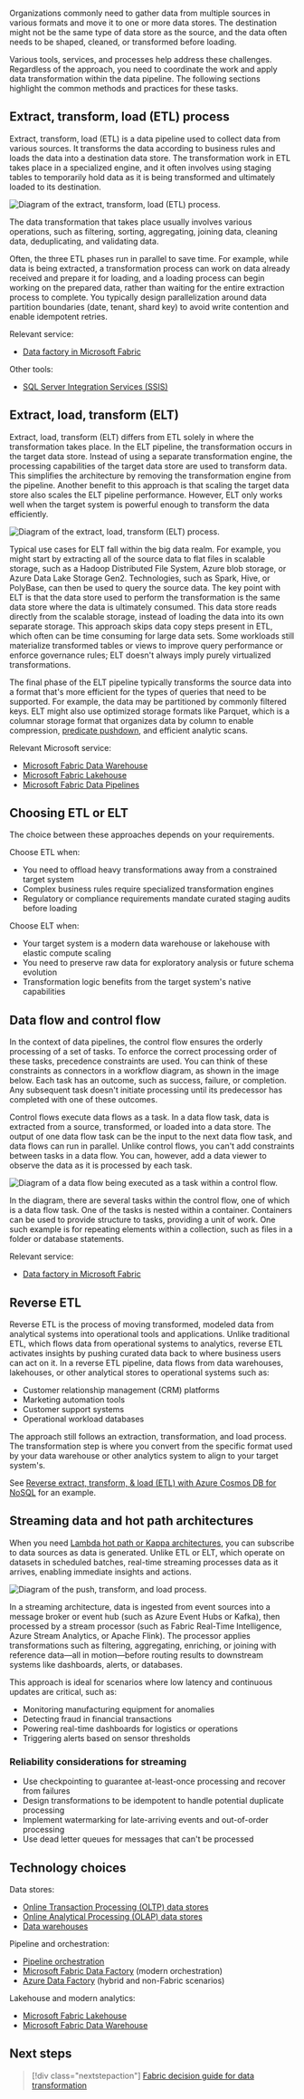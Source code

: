 <!-- cSpell:ignore Oozie HDFS deduplicating -->
Organizations commonly need to gather data from multiple sources in various formats and move it to one or more data stores. The destination might not be the same type of data store as the source, and the data often needs to be shaped, cleaned, or transformed before loading.

Various tools, services, and processes help address these challenges. Regardless of the approach, you need to coordinate the work and apply data transformation within the data pipeline. The following sections highlight the common methods and practices for these tasks.

<a name='extract-transform-and-load-etl-process'></a>

## Extract, transform, load (ETL) process

Extract, transform, load (ETL) is a data pipeline used to collect data from various sources. It transforms the data according to business rules and loads the data into a destination data store. The transformation work in ETL takes place in a specialized engine, and it often involves using staging tables to temporarily hold data as it is being transformed and ultimately loaded to its destination.

![Diagram of the extract, transform, load (ETL) process.](../images/etl.png)

The data transformation that takes place usually involves various operations, such as filtering, sorting, aggregating, joining data, cleaning data, deduplicating, and validating data.

Often, the three ETL phases run in parallel to save time. For example, while data is being extracted, a transformation process can work on data already received and prepare it for loading, and a loading process can begin working on the prepared data, rather than waiting for the entire extraction process to complete. You typically design parallelization around data partition boundaries (date, tenant, shard key) to avoid write contention and enable idempotent retries.

Relevant service:

- [Data factory in Microsoft Fabric](/fabric/data-factory/activity-overview)

Other tools:

- [SQL Server Integration Services (SSIS)](/sql/integration-services/sql-server-integration-services)

<a name='extract-load-and-transform-elt'></a>

## Extract, load, transform (ELT)

Extract, load, transform (ELT) differs from ETL solely in where the transformation takes place. In the ELT pipeline, the transformation occurs in the target data store. Instead of using a separate transformation engine, the processing capabilities of the target data store are used to transform data. This simplifies the architecture by removing the transformation engine from the pipeline. Another benefit to this approach is that scaling the target data store also scales the ELT pipeline performance. However, ELT only works well when the target system is powerful enough to transform the data efficiently.

![Diagram of the extract, load, transform (ELT) process.](../images/elt.png)

Typical use cases for ELT fall within the big data realm. For example, you might start by extracting all of the source data to flat files in scalable storage, such as a Hadoop Distributed File System, Azure blob storage, or Azure Data Lake Storage Gen2. Technologies, such as Spark, Hive, or PolyBase, can then be used to query the source data. The key point with ELT is that the data store used to perform the transformation is the same data store where the data is ultimately consumed. This data store reads directly from the scalable storage, instead of loading the data into its own separate storage. This approach skips data copy steps present in ETL, which often can be time consuming for large data sets. Some workloads still materialize transformed tables or views to improve query performance or enforce governance rules; ELT doesn't always imply purely virtualized transformations.

The final phase of the ELT pipeline typically transforms the source data into a format that's more efficient for the types of queries that need to be supported. For example, the data may be partitioned by commonly filtered keys. ELT might also use optimized storage formats like Parquet, which is a columnar storage format that organizes data by column to enable compression, [predicate pushdown](/sql/relational-databases/indexes/columnstore-indexes-query-performance), and efficient analytic scans.

Relevant Microsoft service:

- [Microsoft Fabric Data Warehouse](/fabric/data-warehouse/data-warehousing)
- [Microsoft Fabric Lakehouse](/fabric/data-engineering/lakehouse-overview)
- [Microsoft Fabric Data Pipelines](/fabric/data-factory)

## Choosing ETL or ELT

The choice between these approaches depends on your requirements.

Choose ETL when:

- You need to offload heavy transformations away from a constrained target system
- Complex business rules require specialized transformation engines
- Regulatory or compliance requirements mandate curated staging audits before loading

Choose ELT when:

- Your target system is a modern data warehouse or lakehouse with elastic compute scaling
- You need to preserve raw data for exploratory analysis or future schema evolution
- Transformation logic benefits from the target system's native capabilities

## Data flow and control flow

In the context of data pipelines, the control flow ensures the orderly processing of a set of tasks. To enforce the correct processing order of these tasks, precedence constraints are used. You can think of these constraints as connectors in a workflow diagram, as shown in the image below. Each task has an outcome, such as success, failure, or completion. Any subsequent task doesn't initiate processing until its predecessor has completed with one of these outcomes.

Control flows execute data flows as a task. In a data flow task, data is extracted from a source, transformed, or loaded into a data store. The output of one data flow task can be the input to the next data flow task, and data flows can run in parallel. Unlike control flows, you can't add constraints between tasks in a data flow. You can, however, add a data viewer to observe the data as it is processed by each task.

![Diagram of a data flow being executed as a task within a control flow.](../images/control-flow-data-flow.png)

In the diagram, there are several tasks within the control flow, one of which is a data flow task. One of the tasks is nested within a container. Containers can be used to provide structure to tasks, providing a unit of work. One such example is for repeating elements within a collection, such as files in a folder or database statements.

Relevant service:

- [Data factory in Microsoft Fabric](/fabric/data-factory/activity-overview)

## Reverse ETL

Reverse ETL is the process of moving transformed, modeled data from analytical systems into operational tools and applications. Unlike traditional ETL, which flows data from operational systems to analytics, reverse ETL activates insights by pushing curated data back to where business users can act on it. In a reverse ETL pipeline, data flows from data warehouses, lakehouses, or other analytical stores to operational systems such as:

- Customer relationship management (CRM) platforms
- Marketing automation tools
- Customer support systems
- Operational workload databases

The approach still follows an extraction, transformation, and load process. The transformation step is where you convert from the specific format used by your data warehouse or other analytics system to align to your target system's.

See [Reverse extract, transform, & load (ETL) with Azure Cosmos DB for NoSQL](/azure/cosmos-db/nosql/reverse-extract-transform-load) for an example.

## Streaming data and hot path architectures

When you need [Lambda hot path or Kappa architectures](/azure/architecture/databases/guide/big-data-architectures), you can subscribe to data sources as data is generated. Unlike ETL or ELT, which operate on datasets in scheduled batches, real-time streaming processes data as it arrives, enabling immediate insights and actions.

![Diagram of the push, transform, and load process.](../images/push-transform-load.png)

In a streaming architecture, data is ingested from event sources into a message broker or event hub (such as Azure Event Hubs or Kafka), then processed by a stream processor (such as Fabric Real-Time Intelligence, Azure Stream Analytics, or Apache Flink). The processor applies transformations such as filtering, aggregating, enriching, or joining with reference data—all in motion—before routing results to downstream systems like dashboards, alerts, or databases.

This approach is ideal for scenarios where low latency and continuous updates are critical, such as:

- Monitoring manufacturing equipment for anomalies
- Detecting fraud in financial transactions  
- Powering real-time dashboards for logistics or operations
- Triggering alerts based on sensor thresholds

### Reliability considerations for streaming

- Use checkpointing to guarantee at-least-once processing and recover from failures
- Design transformations to be idempotent to handle potential duplicate processing
- Implement watermarking for late-arriving events and out-of-order processing
- Use dead letter queues for messages that can't be processed

## Technology choices

Data stores:

- [Online Transaction Processing (OLTP) data stores](./online-transaction-processing.md#oltp-in-azure)
- [Online Analytical Processing (OLAP) data stores](./online-analytical-processing.md#olap-in-azure)
- [Data warehouses](./data-warehousing.yml)

Pipeline and orchestration:

- [Pipeline orchestration](../technology-choices/pipeline-orchestration-data-movement.md)
- [Microsoft Fabric Data Factory](/fabric/data-factory/) (modern orchestration)
- [Azure Data Factory](/azure/data-factory/) (hybrid and non-Fabric scenarios)

Lakehouse and modern analytics:

- [Microsoft Fabric Lakehouse](/fabric/data-engineering/lakehouse-overview)
- [Microsoft Fabric Data Warehouse](/fabric/data-warehouse/)

## Next steps

> [!div class="nextstepaction"]
> [Fabric decision guide for data transformation](/fabric/fundamentals/decision-guide-pipeline-dataflow-spark)
